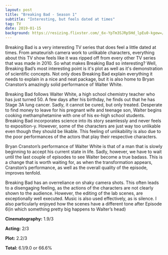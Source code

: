 ```yaml
---
layout: post
title: "Breaking Bad - Season 1"
subtitle: "Interesting, but feels dated at times"
tag: TV
date: 2019-01-15
background: https://resizing.flixster.com/_6x-YpTm3SJRp5Hd_lpEu0-kgew=/fit-in/1152x864/v1.dDsyNTAyOTQ7ajsxODE4MjsxMjAwOzI5Nzk7MTk4Ng
---
```

Breaking Bad is a very interesting TV series that does feel a little dated at times. From amateurish camera work to unlikable characters, everything about this TV show feels like it was ripped off from every other TV series that was made in 2010. So what makes Breaking Bad so interesting? Well, Breaking Bad’s most interesting point is it's plot as well as it's demonstration of scientific concepts. Not only does Breaking Bad explain everything it needs to explain in a nice and neat package, but it is also home to Bryan Cranston’s amazingly solid performance of Walter White.

Breaking Bad follows Walter White, a high school chemistry teacher who has just turned 50. A few days after his birthday, he finds out that he has Stage 3A lung cancer. Sadly, it cannot be cured, but only treated. Desperate to find money to leave for his pregnant wife and teenage son, Walter begins cooking methamphetamine with one of his ex-high school students. Breaking Bad incorporates science into its story seamlessly and never feels to exposition-y. However, some of the characters are just way too unlikable even though they should be likable. This feeling of unlikability is also due to the poor performances of the actors that play their respective characters.

Bryan Cranston’s performance of Walter White is that of a man that is slowly beginning to accept his current state in life. Sadly, however, we have to wait until the last couple of episodes to see Walter become a true badass. This is a change that is worth waiting for, as when the transformation appears, Cranston’s performance, as well as the overall quality of the episode, improves tenfold. 

Breaking Bad has an overreliance on shaky camera shots. This often leads to a disengaging feeling, as the actions of the characters are not clearly shown to the audience. However, the editing of the lab scenes, are exceptionally well executed. Music is also used effectively, as is silence. I also particularly enjoyed how the scenes have a different tone after Episode 6(in which something pretty big happens to Walter’s head)

**Cinematography:** 1.9/3

**Acting:** 2/3

**Plot:** 2.2/3

**Total:** 6.1/9.0 or 66.6%
